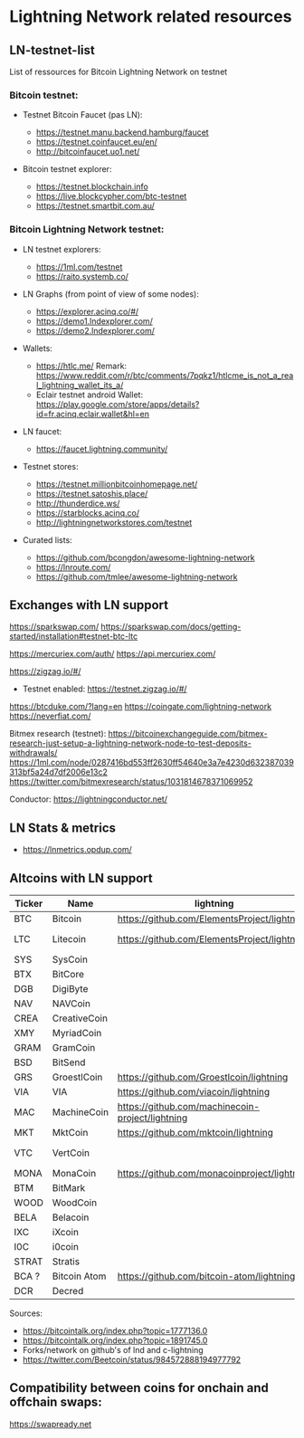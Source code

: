 # Lightning Network related resources

## LN-testnet-list
List of ressources for Bitcoin Lightning Network on testnet

### Bitcoin testnet:

- Testnet Bitcoin Faucet (pas LN):
  - https://testnet.manu.backend.hamburg/faucet
  - https://testnet.coinfaucet.eu/en/
  - http://bitcoinfaucet.uo1.net/

- Bitcoin testnet explorer:
  - https://testnet.blockchain.info
  - https://live.blockcypher.com/btc-testnet
  - https://testnet.smartbit.com.au/
  
### Bitcoin Lightning Network testnet:

- LN testnet explorers:
  - https://1ml.com/testnet
  - https://raito.systemb.co/

- LN Graphs (from point of view of some nodes):
  - https://explorer.acinq.co/#/
  - https://demo1.lndexplorer.com/
  - https://demo2.lndexplorer.com/

- Wallets:
  - https://htlc.me/
  Remark: https://www.reddit.com/r/btc/comments/7pqkz1/htlcme_is_not_a_real_lightning_wallet_its_a/
  - Eclair testnet android Wallet: https://play.google.com/store/apps/details?id=fr.acinq.eclair.wallet&hl=en

- LN faucet:
  - https://faucet.lightning.community/

- Testnet stores:
  - https://testnet.millionbitcoinhomepage.net/
  - https://testnet.satoshis.place/
  - http://thunderdice.ws/
  - https://starblocks.acinq.co/
  - http://lightningnetworkstores.com/testnet

- Curated lists:
  - https://github.com/bcongdon/awesome-lightning-network
  - https://lnroute.com/
  - https://github.com/tmlee/awesome-lightning-network

## Exchanges with LN support
https://sparkswap.com/
https://sparkswap.com/docs/getting-started/installation#testnet-btc-ltc

https://mercuriex.com/auth/
https://api.mercuriex.com/

https://zigzag.io/#/
+ Testnet enabled: https://testnet.zigzag.io/#/

https://btcduke.com/?lang=en
https://coingate.com/lightning-network
https://neverfiat.com/

Bitmex research (testnet):
https://bitcoinexchangeguide.com/bitmex-research-just-setup-a-lightning-network-node-to-test-deposits-withdrawals/
https://1ml.com/node/0287416bd553ff2630ff54640e3a7e4230d632387039313bf5a24d7df2006e13c2
https://twitter.com/bitmexresearch/status/1031814678371069952

Conductor:
https://lightningconductor.net/

## LN Stats & metrics

- https://lnmetrics.opdup.com/

## Altcoins with LN support

| Ticker	  | Name	  | lightning  | LND  | Else  |
|----------|--------|--------------|------|-------|
| BTC	  | Bitcoin	  | https://github.com/ElementsProject/lightning  | https://github.com/lightningnetwork/lnd
| LTC	  | Litecoin	  | https://github.com/ElementsProject/lightning  | https://github.com/litecoin-foundation/lnd
| SYS   | SysCoin  
| BTX   | BitCore   
| DGB   | DigiByte
| NAV   | NAVCoin
| CREA  | CreativeCoin
| XMY   | MyriadCoin
| GRAM  | GramCoin
| BSD   | BitSend
| GRS	  | GroestlCoin	  | https://github.com/Groestlcoin/lightning  | 
| VIA	  |	VIA	  | https://github.com/viacoin/lightning  | https://github.com/viacoin/lnd
| MAC	  |	MachineCoin	  | https://github.com/machinecoin-project/lightning  | https://github.com/machinecoin-project/lnd
| MKT	  |	MktCoin	  | https://github.com/mktcoin/lightning  | 
| VTC   | VertCoin  |              |     | https://github.com/vertcoin-project/lit
| MONA  | MonaCoin  | https://github.com/monacoinproject/lightning  |   |  
| BTM   | BitMark
| WOOD  | WoodCoin
| BELA  | Belacoin
| IXC   | iXcoin
| I0C   | i0coin
| STRAT | Stratis
| BCA ? | Bitcoin Atom  | https://github.com/bitcoin-atom/lightning  | https://github.com/bitcoin-atom/lnd
| DCR   | Decred   |   | https://github.com/decred/dcrlnd

Sources:
- https://bitcointalk.org/index.php?topic=1777136.0
- https://bitcointalk.org/index.php?topic=1891745.0
- Forks/network on github's of lnd and c-lightning
- https://twitter.com/Beetcoin/status/984572888194977792

## Compatibility between coins for onchain and offchain swaps:
https://swapready.net
